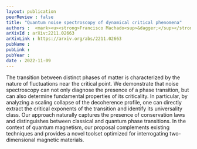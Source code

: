 ```yaml
---
layout: publication
peerReview : false
title: "Quantum noise spectroscopy of dynamical critical phenomena"
authors :  <mark><u><strong>Francisco Machado<sup>&dagger;</sup></strong></u></mark>, Eugene A. Demler, Norman Y. Yao, Shubhayu Chatterjee
arXivId : arXiv:2211.02663
arXivLink : https://arxiv.org/abs/2211.02663
pubName :
pubLink :
pubYear :
date : 2022-11-09
---
```

       
The transition between distinct phases of matter is characterized by the nature of fluctuations near the critical point. We demonstrate that noise spectroscopy can not only diagnose the presence of a phase transition, but can also determine fundamental properties of its criticality. In particular, by analyzing a scaling collapse of the decoherence profile, one can directly extract the critical exponents of the transition and identify its universality class. Our approach naturally captures the presence of conservation laws and distinguishes between classical and quantum phase transitions. In the context of quantum magnetism, our proposal complements existing techniques and provides a novel toolset optimized for interrogating two-dimensional magnetic materials. 
